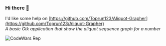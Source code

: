 ### Hi there 👋
I'd like some help on [https://github.com/Toprun123/Aliquot-Grapher](https://github.com/Toprun123/Aliquot-Grapher)<br>
*A basic Gtk application that show the aliquot sequence graph for a number*

![CodeWars Rep](https://www.codewars.com/users/Chaotic_AUR/badges/small "Codewars Rep")

<!--
**Toprun123/Toprun123** is a ✨ _special_ ✨ repository because its `README.md` (this file) appears on your GitHub profile.

Here are some ideas to get you started:

- 🔭 I’m currently working on ...
- 🌱 I’m currently learning ...
- 👯 I’m looking to collaborate on ...
- 🤔 I’m looking for help with ...
- 💬 Ask me about ...
- 📫 How to reach me: ...
- 😄 Pronouns: ...
- ⚡ Fun fact: ...
-->
